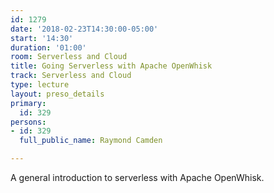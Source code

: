 ```yaml
---
id: 1279
date: '2018-02-23T14:30:00-05:00'
start: '14:30'
duration: '01:00'
room: Serverless and Cloud
title: Going Serverless with Apache OpenWhisk
track: Serverless and Cloud
type: lecture
layout: preso_details
primary:
  id: 329
persons:
- id: 329
  full_public_name: Raymond Camden

---
```

A general introduction to serverless with Apache OpenWhisk.